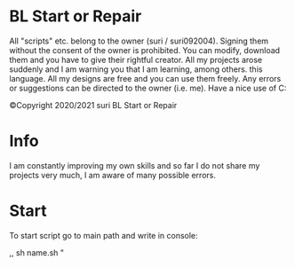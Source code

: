 # BL Start or Repair
All "scripts" etc. belong to the owner (suri / suri092004). Signing them without the consent of the owner is prohibited. You can modify, download them and you have to give their rightful creator. All my projects arose suddenly and I am warning you that I am learning, among others. this language. All my designs are free and you can use them freely. Any errors or suggestions can be directed to the owner (i.e. me). Have a nice use of C: 

©Copyright 2020/2021 suri
BL Start or Repair

# Info
I am constantly improving my own skills and so far I do not share my projects very much, I am aware of many possible errors.

# Start
To start script go to main path and write in console:

,, sh name.sh "

